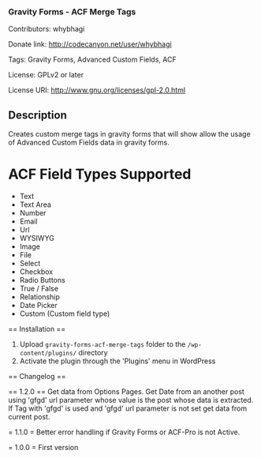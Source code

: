 ### Gravity Forms - ACF Merge Tags

Contributors: whybhagi

Donate link: http://codecanyon.net/user/whybhagi

Tags: Gravity Forms, Advanced Custom Fields, ACF

License: GPLv2 or later

License URI: http://www.gnu.org/licenses/gpl-2.0.html


## Description

Creates custom merge tags in gravity forms that will show allow the usage of Advanced Custom Fields data in gravity forms.


# ACF Field Types Supported

 * Text
 * Text Area
 * Number
 * Email
 * Url
 * WYSIWYG
 * Image
 * File
 * Select
 * Checkbox
 * Radio Buttons
 * True / False
 * Relationship
 * Date Picker
 * Custom (Custom field type)

== Installation ==

1. Upload `gravity-forms-acf-merge-tags` folder to the `/wp-content/plugins/` directory
1. Activate the plugin through the 'Plugins' menu in WordPress


== Changelog ==

== 1.2.0 ==
Get data from Options Pages.
Get Date from an another post using 'gfgd' url parameter whose value is the post whose data is extracted.
If Tag with 'gfgd' is used and 'gfgd' url parameter is not set get data from current post.


= 1.1.0 =
Better error handling if Gravity Forms or ACF-Pro is not Active.

= 1.0.0 =
First version